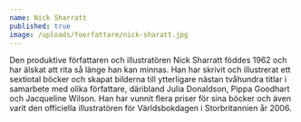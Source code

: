```yaml
---
name: Nick Sharratt
published: true
image: /uploads/foerfattare/nick-sharatt.jpg
---
```

Den produktive författaren och illustratören Nick Sharratt föddes 1962 och har älskat att rita så länge han kan minnas. Han har skrivit och illustrerat ett sextiotal böcker och skapat bilderna till ytterligare nästan tvåhundra titlar i samarbete med olika författare, däribland Julia Donaldson, Pippa Goodhart och Jacqueline Wilson. Han har vunnit flera priser för sina böcker och även varit den officiella illustratören för Världsbokdagen i Storbritannien år 2006.
